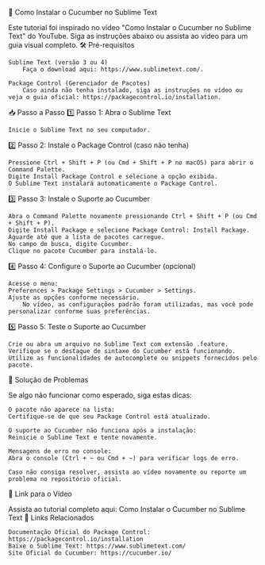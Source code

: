 🎥 Como Instalar o Cucumber no Sublime Text

Este tutorial foi inspirado no vídeo "Como Instalar o Cucumber no Sublime Text" do YouTube. Siga as instruções abaixo ou assista ao vídeo para um guia visual completo.
🛠️ Pré-requisitos

    Sublime Text (versão 3 ou 4)
        Faça o download aqui: https://www.sublimetext.com/.

    Package Control (Gerenciador de Pacotes)
        Caso ainda não tenha instalado, siga as instruções no vídeo ou veja o guia oficial: https://packagecontrol.io/installation.

📥 Passo a Passo
1️⃣ Passo 1: Abra o Sublime Text

    Inicie o Sublime Text no seu computador.

2️⃣ Passo 2: Instale o Package Control (caso não tenha)

    Pressione Ctrl + Shift + P (ou Cmd + Shift + P no macOS) para abrir o Command Palette.
    Digite Install Package Control e selecione a opção exibida.
    O Sublime Text instalará automaticamente o Package Control.

3️⃣ Passo 3: Instale o Suporte ao Cucumber

    Abra o Command Palette novamente pressionando Ctrl + Shift + P (ou Cmd + Shift + P).
    Digite Install Package e selecione Package Control: Install Package.
    Aguarde até que a lista de pacotes carregue.
    No campo de busca, digite Cucumber.
    Clique no pacote Cucumber para instalá-lo.

4️⃣ Passo 4: Configure o Suporte ao Cucumber (opcional)

    Acesse o menu:
    Preferences > Package Settings > Cucumber > Settings.
    Ajuste as opções conforme necessário.
        No vídeo, as configurações padrão foram utilizadas, mas você pode personalizar conforme suas preferências.

5️⃣ Passo 5: Teste o Suporte ao Cucumber

    Crie ou abra um arquivo no Sublime Text com extensão .feature.
    Verifique se o destaque de sintaxe do Cucumber está funcionando.
    Utilize as funcionalidades de autocomplete ou snippets fornecidos pelo pacote.

🐛 Solução de Problemas

Se algo não funcionar como esperado, siga estas dicas:

    O pacote não aparece na lista:
    Certifique-se de que seu Package Control está atualizado.

    O suporte ao Cucumber não funciona após a instalação:
    Reinicie o Sublime Text e tente novamente.

    Mensagens de erro no console:
    Abra o console (Ctrl + ~ ou Cmd + ~) para verificar logs de erro.

    Caso não consiga resolver, assista ao vídeo novamente ou reporte um problema no repositório oficial.

🎥 Link para o Vídeo

Assista ao tutorial completo aqui:
Como Instalar o Cucumber no Sublime Text
📖 Links Relacionados

    Documentação Oficial do Package Control: https://packagecontrol.io/installation
    Baixe o Sublime Text: https://www.sublimetext.com/
    Site Oficial do Cucumber: https://cucumber.io/
